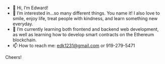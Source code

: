 - 👋 Hi, I’m Edward!
- 👀 I’m interested in...so many different things. You name it! I also love to smile, enjoy life, treat people with kindness, and learn something new everyday.
- 🌱 I’m currently learning both frontend and backend web development, as well as learning how to develop smart contracts on the Ethereum blockchain.
- 📫 How to reach me: edk1231@gmail.com or 919-279-5471

Cheers!

<!---
eddyK15501/eddyK15501 is a ✨ special ✨ repository because its `README.md` (this file) appears on your GitHub profile.
You can click the Preview link to take a look at your changes.
--->
